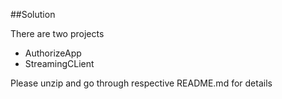 ##Solution

There are two projects 

- AuthorizeApp
- StreamingCLient

Please unzip and go through respective README.md for details